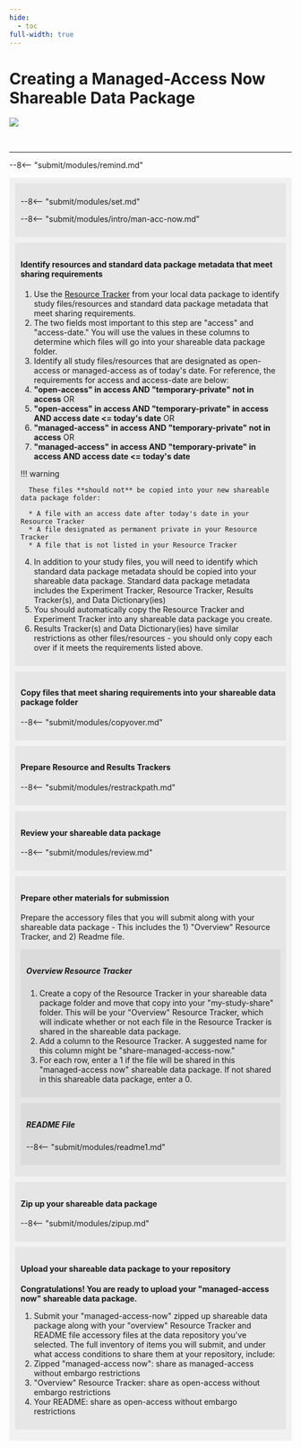 ```yaml
---
hide:
  - toc
full-width: true
---
```


# Creating a Managed-Access Now Shareable Data Package

  ![](../assets/prepare-sub-managed.drawio)

<br>

---

--8<-- "submit/modules/remind.md"

<div markdown="1" style="background-color:rgba(0, 0, 0, 0.0470588); text-align:left; vertical-align: top; padding:10px 10px;">

<div markdown="1" style="background-color:rgba(0, 0, 0, 0.0470588); text-align:left; vertical-align: top; padding:10px 10px; margin-bottom: 10px;">


--8<-- "submit/modules/set.md"

--8<-- "submit/modules/intro/man-acc-now.md"

</div>

<div markdown="1" style="background-color:rgba(0, 0, 0, 0.0470588); text-align:left; vertical-align: top; padding:10px 10px; margin-bottom: 10px;">

#### Identify resources and standard data package metadata that meet sharing requirements

1. Use the [Resource Tracker](../terms/index.md#resource-tracker) from your local data package to identify study files/resources and standard data package metadata that meet sharing requirements.
2. The two fields most important to this step are "access" and "access-date." You will use the values in these columns to determine which files will go into your shareable data package folder.
3. Identify all study files/resources that are designated as open-access or managed-access as of today's date. For reference, the requirements for access and access-date are below:
  1. **"open-access" in access AND "temporary-private" not in access** OR
  2. **"open-access" in access AND "temporary-private" in access AND access date <= today's date** OR
  3. **"managed-access" in access AND "temporary-private" not in access** OR
  4. **"managed-access" in access AND "temporary-private" in access AND access date <= today's date**

  !!! warning

      These files **should not** be copied into your new shareable data package folder:
    
      * A file with an access date after today's date in your Resource Tracker
      * A file designated as permanent private in your Resource Tracker
      * A file that is not listed in your Resource Tracker

      

      
4. In addition to your study files, you will need to identify which standard data package metadata should be copied into your shareable data package. Standard data package metadata includes the Experiment Tracker, Resource Tracker, Results Tracker(s), and Data Dictionary(ies)
  1. You should automatically copy the Resource Tracker and Experiment Tracker into any shareable data package you create.
  2. Results Tracker(s) and Data Dictionary(ies) have similar restrictions as other files/resources - you should only copy each over if it meets the requirements listed above.

</div>

<div markdown="1" style="background-color:rgba(0, 0, 0, 0.0470588); text-align:left; vertical-align: top; padding:10px 10px; margin-bottom: 10px;">

#### Copy files that meet sharing requirements into your shareable data package folder

--8<-- "submit/modules/copyover.md"

</div>

<div markdown="1" style="background-color:rgba(0, 0, 0, 0.0470588); text-align:left; vertical-align: top; padding:10px 10px; margin-bottom: 10px;">

#### Prepare Resource and Results Trackers

--8<-- "submit/modules/restrackpath.md"

</div>

<div markdown="1" style="background-color:rgba(0, 0, 0, 0.0470588); text-align:left; vertical-align: top; padding:10px 10px; margin-bottom: 10px;">

#### Review your shareable data package

--8<-- "submit/modules/review.md"

</div>

<div markdown="1" style="background-color:rgba(0, 0, 0, 0.0470588); text-align:left; vertical-align: top; padding:10px 10px; margin-bottom: 10px;">

#### Prepare other materials for submission

Prepare the accessory files that you will submit along with your shareable data package - This includes the 1) "Overview" Resource Tracker, and 2) Readme file. 

<div markdown="1" style="background-color:rgba(0, 0, 0, 0.0470588); text-align:left; vertical-align: top; padding:10px 10px; margin-bottom: 10px;">

##### Overview Resource Tracker

1. Create a copy of the Resource Tracker in your shareable data package folder and move that copy into your "my-study-share" folder. This will be your "Overview" Resource Tracker, which will indicate whether or not each file in the Resource Tracker is shared in the shareable data package.
1. Add a column to the Resource Tracker. A suggested name for this column might be "share-managed-access-now."
  2. For each row, enter a 1 if the file will be shared in this "managed-access now" shareable data package. If not shared in this shareable data package, enter a 0.

</div>

<div markdown="1" style="background-color:rgba(0, 0, 0, 0.0470588); text-align:left; vertical-align: top; padding:10px 10px; margin-bottom: 10px;">

##### README File

--8<-- "submit/modules/readme1.md"

</div>
</div>

<div markdown="1" style="background-color:rgba(0, 0, 0, 0.0470588); text-align:left; vertical-align: top; padding:10px 10px; margin-bottom: 10px;">

#### Zip up your shareable data package

--8<-- "submit/modules/zipup.md"

</div>

<div markdown="1" style="background-color:rgba(0, 0, 0, 0.0470588); text-align:left; vertical-align: top; padding:10px 10px; margin-bottom: 10px;">

#### Upload your shareable data package to your repository

**Congratulations! You are ready to upload your "managed-access now" shareable data package.**

1. Submit your "managed-access-now" zipped up shareable data package along with your "overview" Resource Tracker and README file accessory files at the data repository you've selected. The full inventory of items you will submit, and under what access conditions to share them at your repository, include: 
  1. Zipped "managed-access now": share as managed-access without embargo restrictions
  2. "Overview" Resource Tracker: share as open-access without embargo restrictions
  3. Your README: share as open-access without embargo restrictions

</div>
</div>
